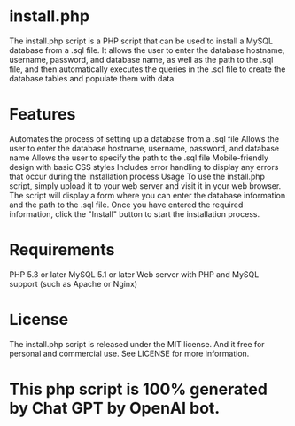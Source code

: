# install.php

The install.php script is a PHP script that can be used to install a MySQL database from a .sql file. It allows the user to enter the database hostname, username, password, and database name, as well as the path to the .sql file, and then automatically executes the queries in the .sql file to create the database tables and populate them with data.

# Features
Automates the process of setting up a database from a .sql file
Allows the user to enter the database hostname, username, password, and database name
Allows the user to specify the path to the .sql file
Mobile-friendly design with basic CSS styles
Includes error handling to display any errors that occur during the installation process
Usage
To use the install.php script, simply upload it to your web server and visit it in your web browser. The script will display a form where you can enter the database information and the path to the .sql file. Once you have entered the required information, click the "Install" button to start the installation process.

# Requirements
PHP 5.3 or later
MySQL 5.1 or later
Web server with PHP and MySQL support (such as Apache or Nginx)
# License
The install.php script is released under the MIT license. And it free for personal and commercial use. See LICENSE for more information.

# This php script is 100% generated by Chat GPT by OpenAI bot.
